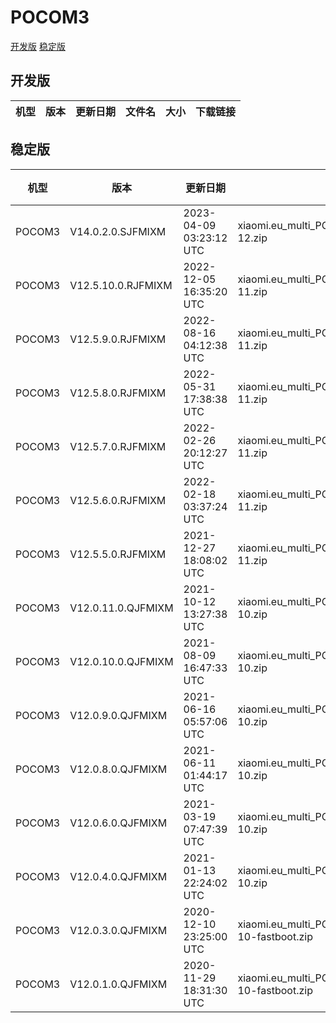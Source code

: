 # POCOM3
[开发版](#开发版)  [稳定版](#稳定版)
## 开发版
| 机型 | 版本 | 更新日期 | 文件名 | 大小 | 下载链接 |
| ---- | ---- | ---- | ---- | ---- | ---- |
## 稳定版
| 机型 | 版本 | 更新日期 | 文件名 | 大小 | 下载链接 |
| ---- | ---- | ---- | ---- | ---- | ---- |
| POCOM3 | V14.0.2.0.SJFMIXM | 2023-04-09 03:23:12 UTC | xiaomi.eu_multi_POCOM3_V14.0.2.0.SJFMIXM_v14-12.zip | 3.7 GB | [SourceForge](https://sourceforge.net/projects/xiaomi-eu-multilang-miui-roms/files/xiaomi.eu/MIUI-STABLE-RELEASES/MIUIv14/xiaomi.eu_multi_POCOM3_V14.0.2.0.SJFMIXM_v14-12.zip/download) |
| POCOM3 | V12.5.10.0.RJFMIXM | 2022-12-05 16:35:20 UTC | xiaomi.eu_multi_POCOM3_V12.5.10.0.RJFMIXM_v12-11.zip | 3.0 GB | [SourceForge](https://sourceforge.net/projects/xiaomi-eu-multilang-miui-roms/files/xiaomi.eu/MIUI-STABLE-RELEASES/MIUIv12/xiaomi.eu_multi_POCOM3_V12.5.10.0.RJFMIXM_v12-11.zip/download) |
| POCOM3 | V12.5.9.0.RJFMIXM | 2022-08-16 04:12:38 UTC | xiaomi.eu_multi_POCOM3_V12.5.9.0.RJFMIXM_v12-11.zip | 3.0 GB | [SourceForge](https://sourceforge.net/projects/xiaomi-eu-multilang-miui-roms/files/xiaomi.eu/MIUI-STABLE-RELEASES/MIUIv12/xiaomi.eu_multi_POCOM3_V12.5.9.0.RJFMIXM_v12-11.zip/download) |
| POCOM3 | V12.5.8.0.RJFMIXM | 2022-05-31 17:38:38 UTC | xiaomi.eu_multi_POCOM3_V12.5.8.0.RJFMIXM_v12-11.zip | 3.0 GB | [SourceForge](https://sourceforge.net/projects/xiaomi-eu-multilang-miui-roms/files/xiaomi.eu/MIUI-STABLE-RELEASES/MIUIv12/xiaomi.eu_multi_POCOM3_V12.5.8.0.RJFMIXM_v12-11.zip/download) |
| POCOM3 | V12.5.7.0.RJFMIXM | 2022-02-26 20:12:27 UTC | xiaomi.eu_multi_POCOM3_V12.5.7.0.RJFMIXM_v12-11.zip | 3.0 GB | [SourceForge](https://sourceforge.net/projects/xiaomi-eu-multilang-miui-roms/files/xiaomi.eu/MIUI-STABLE-RELEASES/MIUIv12/xiaomi.eu_multi_POCOM3_V12.5.7.0.RJFMIXM_v12-11.zip/download) |
| POCOM3 | V12.5.6.0.RJFMIXM | 2022-02-18 03:37:24 UTC | xiaomi.eu_multi_POCOM3_V12.5.6.0.RJFMIXM_v12-11.zip | 3.0 GB | [SourceForge](https://sourceforge.net/projects/xiaomi-eu-multilang-miui-roms/files/xiaomi.eu/MIUI-STABLE-RELEASES/MIUIv12/xiaomi.eu_multi_POCOM3_V12.5.6.0.RJFMIXM_v12-11.zip/download) |
| POCOM3 | V12.5.5.0.RJFMIXM | 2021-12-27 18:08:02 UTC | xiaomi.eu_multi_POCOM3_V12.5.5.0.RJFMIXM_v12-11.zip | 3.0 GB | [SourceForge](https://sourceforge.net/projects/xiaomi-eu-multilang-miui-roms/files/xiaomi.eu/MIUI-STABLE-RELEASES/MIUIv12/xiaomi.eu_multi_POCOM3_V12.5.5.0.RJFMIXM_v12-11.zip/download) |
| POCOM3 | V12.0.11.0.QJFMIXM | 2021-10-12 13:27:38 UTC | xiaomi.eu_multi_POCOM3_V12.0.11.0.QJFMIXM_v12-10.zip | 2.9 GB | [SourceForge](https://sourceforge.net/projects/xiaomi-eu-multilang-miui-roms/files/xiaomi.eu/MIUI-STABLE-RELEASES/MIUIv12/xiaomi.eu_multi_POCOM3_V12.0.11.0.QJFMIXM_v12-10.zip/download) |
| POCOM3 | V12.0.10.0.QJFMIXM | 2021-08-09 16:47:33 UTC | xiaomi.eu_multi_POCOM3_V12.0.10.0.QJFMIXM_v12-10.zip | 2.9 GB | [SourceForge](https://sourceforge.net/projects/xiaomi-eu-multilang-miui-roms/files/xiaomi.eu/MIUI-STABLE-RELEASES/MIUIv12/xiaomi.eu_multi_POCOM3_V12.0.10.0.QJFMIXM_v12-10.zip/download) |
| POCOM3 | V12.0.9.0.QJFMIXM | 2021-06-16 05:57:06 UTC | xiaomi.eu_multi_POCOM3_V12.0.9.0.QJFMIXM_v12-10.zip | 2.9 GB | [SourceForge](https://sourceforge.net/projects/xiaomi-eu-multilang-miui-roms/files/xiaomi.eu/MIUI-STABLE-RELEASES/MIUIv12/xiaomi.eu_multi_POCOM3_V12.0.9.0.QJFMIXM_v12-10.zip/download) |
| POCOM3 | V12.0.8.0.QJFMIXM | 2021-06-11 01:44:17 UTC | xiaomi.eu_multi_POCOM3_V12.0.8.0.QJFMIXM_v12-10.zip | 2.9 GB | [SourceForge](https://sourceforge.net/projects/xiaomi-eu-multilang-miui-roms/files/xiaomi.eu/MIUI-STABLE-RELEASES/MIUIv12/xiaomi.eu_multi_POCOM3_V12.0.8.0.QJFMIXM_v12-10.zip/download) |
| POCOM3 | V12.0.6.0.QJFMIXM | 2021-03-19 07:47:39 UTC | xiaomi.eu_multi_POCOM3_V12.0.6.0.QJFMIXM_v12-10.zip | 2.9 GB | [SourceForge](https://sourceforge.net/projects/xiaomi-eu-multilang-miui-roms/files/xiaomi.eu/MIUI-STABLE-RELEASES/MIUIv12/xiaomi.eu_multi_POCOM3_V12.0.6.0.QJFMIXM_v12-10.zip/download) |
| POCOM3 | V12.0.4.0.QJFMIXM | 2021-01-13 22:24:02 UTC | xiaomi.eu_multi_POCOM3_V12.0.4.0.QJFMIXM_v12-10.zip | 2.9 GB | [SourceForge](https://sourceforge.net/projects/xiaomi-eu-multilang-miui-roms/files/xiaomi.eu/MIUI-STABLE-RELEASES/MIUIv12/xiaomi.eu_multi_POCOM3_V12.0.4.0.QJFMIXM_v12-10.zip/download) |
| POCOM3 | V12.0.3.0.QJFMIXM | 2020-12-10 23:25:00 UTC | xiaomi.eu_multi_POCOM3_V12.0.3.0.QJFMIXM_v12-10-fastboot.zip | 2.7 GB | [SourceForge](https://sourceforge.net/projects/xiaomi-eu-multilang-miui-roms/files/xiaomi.eu/MIUI-STABLE-RELEASES/MIUIv12/xiaomi.eu_multi_POCOM3_V12.0.3.0.QJFMIXM_v12-10-fastboot.zip/download) |
| POCOM3 | V12.0.1.0.QJFMIXM | 2020-11-29 18:31:30 UTC | xiaomi.eu_multi_POCOM3_V12.0.1.0.QJFMIXM_v12-10-fastboot.zip | 2.7 GB | [SourceForge](https://sourceforge.net/projects/xiaomi-eu-multilang-miui-roms/files/xiaomi.eu/MIUI-STABLE-RELEASES/MIUIv12/xiaomi.eu_multi_POCOM3_V12.0.1.0.QJFMIXM_v12-10-fastboot.zip/download) |
